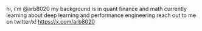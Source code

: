 hi, i'm @arb8020
my background is in quant finance and math
currently learning about deep learning and performance engineering
reach out to me on twitter/x! https://x.com/arb8020
